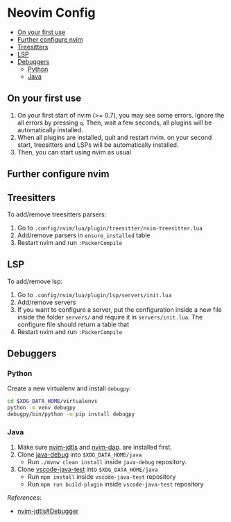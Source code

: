 # Neovim Config

<!-- TOC GFM -->

- [On your first use](#on-your-first-use)
- [Further configure nvim](#further-configure-nvim)
- [Treesitters](#treesitters)
- [LSP](#lsp)
- [Debuggers](#debuggers)
  - [Python](#python)
  - [Java](#java)

<!-- /TOC -->

## On your first use

1.  On your first start of nvim (>= 0.7),
    you may see some errors.
    Ignore the all errors by pressing `q`.
    Then, wait a few seconds,
    all plugins will be automatically installed.
1.  When all plugins are installed,
    quit and restart nvim.
    on your second start,
    treesitters and LSPs will be automatically installed.
1.  Then,
    you can start using nvim as usual

## Further configure nvim

## Treesitters

To add/remove treesitters parsers:
1. Go to `.config/nvim/lua/plugin/treesitter/nvim-treesitter.lua`
1. Add/remove parsers in `ensure_installed` table
1. Restart nvim and run `:PackerCompile`

## LSP

To add/remove lsp:
1. Go to `.config/nvim/lua/plugin/lsp/servers/init.lua`
1. Add/remove servers
1. If you want to configure a server,
   put the configuration inside a new file
   inside the folder `servers/`
   and require it in `servers/init.lua`.
   The configure file should return a table
   that
1. Restart nvim and run `:PackerCompile`

## Debuggers

### Python

Create a new virtualenv
and install `debugpy`:
```bash
cd $XDG_DATA_HOME/virtualenvs
python -m venv debugpy
debugpy/bin/python -m pip install debugpy
```

### Java


1. Make sure
  [nvim-jdtls](https://github.com/mfussenegger/nvim-jdtls)
  and [nvim-dap](https://github.com/mfussenegger/nvim-dap).
  are installed first.
1. Clone [java-debug](https://github.com/microsoft/java-debug)
  into `$XDG_DATA_HOME/java`
    - Run `./mvnw clean install`
      inside `java-debug` repository.
1. Clone [vscode-java-test](https://github.com/microsoft/vscode-java-test)
  into `$XDG_DATA_HOME/java`
    - Run `npm install`
      inside `vscode-java-test` repository
    - Run `npm run build-plugin`
      inside `vscode-java-test` repository

*References*:
- [nvim-jdtls#Debugger](https://github.com/mfussenegger/nvim-jdtls#debugger-via-nvim-dap)



